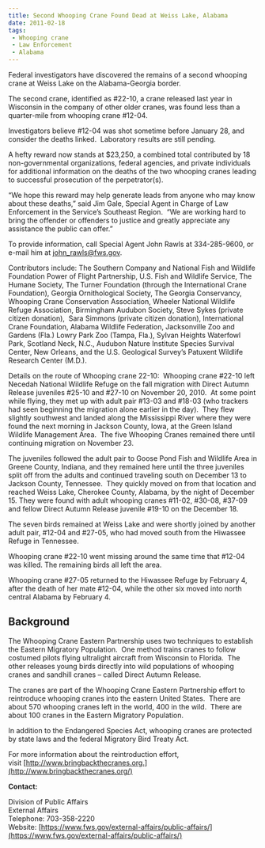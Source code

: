 ```yaml
---
title: Second Whooping Crane Found Dead at Weiss Lake, Alabama
date: 2011-02-18
tags:
 - Whooping crane
 - Law Enforcement
 - Alabama
---
```


Federal investigators have discovered the remains of a second whooping crane at Weiss Lake on the Alabama-Georgia border.  

The second crane, identified as #22-10, a crane released last year in Wisconsin in the company of other older cranes, was found less than a quarter-mile from whooping crane #12-04\.  

Investigators believe #12-04 was shot sometime before January 28, and consider the deaths linked.  Laboratory results are still pending.

A hefty reward now stands at $23,250, a combined total contributed by 18 non-governmental organizations, federal agencies, and private individuals for additional information on the deaths of the two whooping cranes leading to successful prosecution of the perpetrator(s).

“We hope this reward may help generate leads from anyone who may know about these deaths,” said Jim Gale, Special Agent in Charge of Law Enforcement in the Service’s Southeast Region.  “We are working hard to bring the offender or offenders to justice and greatly appreciate any assistance the public can offer.”

To provide information, call Special Agent John Rawls at 334-285-9600, or e-mail him at [john_rawls@fws.gov](mailto:john_rawls@fws.gov).

Contributors include: The Southern Company and National Fish and Wildlife Foundation Power of Flight Partnership, U.S. Fish and Wildlife Service, The Humane Society, The Turner Foundation (through the International Crane Foundation), Georgia Ornithological Society, The Georgia Conservancy, Whooping Crane Conservation Association, Wheeler National Wildlife Refuge Association, Birmingham Audubon Society, Steve Sykes (private citizen donation),  Sara Simmons (private citizen donation), International Crane Foundation, Alabama Wildlife Federation, Jacksonville Zoo and Gardens (Fla.) Lowry Park Zoo (Tampa, Fla.), Sylvan Heights Waterfowl Park, Scotland Neck, N.C., Audubon Nature Institute Species Survival Center, New Orleans, and the U.S. Geological Survey’s Patuxent Wildlife Research Center (M.D.).

Details on the route of Whooping crane 22-10:  Whooping crane #22-10 left Necedah National Wildlife Refuge on the fall migration with Direct Autumn Release juveniles #25-10 and #27-10 on November 20, 2010\.  At some point while flying, they met up with adult pair #13-03 and #18-03 (who trackers had seen beginning the migration alone earlier in the day).  They flew slightly southwest and landed along the Mississippi River where they were found the next morning in Jackson County, Iowa, at the Green Island Wildlife Management Area.  The five Whooping Cranes remained there until continuing migration on November 23\.  

The juveniles followed the adult pair to Goose Pond Fish and Wildlife Area in Greene County, Indiana, and they remained here until the three juveniles split off from the adults and continued traveling south on December 13 to Jackson County, Tennessee.  They quickly moved on from that location and reached Weiss Lake, Cherokee County, Alabama, by the night of December 15\. They were found with adult whooping cranes #11-02, #30-08, #37-09 and fellow Direct Autumn Release juvenile #19-10 on the December 18.

The seven birds remained at Weiss Lake and were shortly joined by another adult pair, #12-04 and #27-05, who had moved south from the Hiwassee Refuge in Tennessee.

Whooping crane #22-10 went missing around the same time that #12-04 was killed. The remaining birds all left the area.  

Whooping crane #27-05 returned to the Hiwassee Refuge by February 4, after the death of her mate #12-04, while the other six moved into north central Alabama by February 4.

## Background

The Whooping Crane Eastern Partnership uses two techniques to establish the Eastern Migratory Population.  One method trains cranes to follow costumed pilots flying ultralight aircraft from Wisconsin to Florida.  The other releases young birds directly into wild populations of whooping cranes and sandhill cranes – called Direct Autumn Release.

The cranes are part of the Whooping Crane Eastern Partnership effort to reintroduce whooping cranes into the eastern United States.  There are about 570 whooping cranes left in the world, 400 in the wild.  There are about 100 cranes in the Eastern Migratory Population.

In addition to the Endangered Species Act, whooping cranes are protected by state laws and the federal Migratory Bird Treaty Act.

For more information about the reintroduction effort, visit [http://www.bringbackthecranes.org.](http://www.bringbackthecranes.org/)

**Contact:**

Division of Public Affairs  
External Affairs  
Telephone: 703-358-2220  
Website: [https://www.fws.gov/external-affairs/public-affairs/](https://www.fws.gov/external-affairs/public-affairs/)
